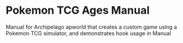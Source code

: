 # Pokemon TCG Ages Manual
 Manual for Archipelago apworld that creates a custom game using a Pokemon TCG simulator, and demonstrates hook usage in Manual
